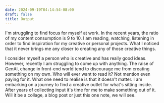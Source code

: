 ```yaml
---
date: 2024-09-19T04:14:54-08:00
draft: false
title: Output
---
```


I'm struggling to find focus for myself at work. In the recent years, the ratio of my content consumption is 9 to 10. I am reading, watching, listening in order to find inspiration for my creative or personal projects. What I noticed that it never brings me any closer to creating any of those creative things.

<!--more-->

I consider myself a person who is creative and has really good ideas. However, recently I am struggling to come up with anything. The raise of GenAI, change in front-end world tend to discourage me from creating something on my own. Who will ever want to read it? Not mention even paying for it. What one need to realise is that it doesn't matter. I am embarking on a journey to find a creative outlet for what's sitting inside. After years of collecting input it's time for me to make something out of it. Will it be a collage, a blog post or just this one note, we will see.
